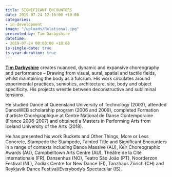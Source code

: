 ```yaml
---
title: SIGNIFICANT ENCOUNTERS
date: 2019-07-24 12:16:00 +10:00
categories:
- in-development
image: "/uploads/Relational.jpg"
presented-by: Tim Darbyshire
datetime:
- 2019-07-24 00:00:00 +10:00
is-single-date: true
is-year-duration: true
---
```


[**Tim Darbyshire**](www.timdarbyshirestudio.com) creates nuanced, dynamic and expansive choreography and performance – 
Drawing from visual, aural, spatial and tactile fields, whilst maintaining the body as a fulcrum. His work circulates around experimental practices, semiotics, architecture, site, body and object specificity. His projects wrestle between deconstructive and subliminal tensions.

He studied Dance at Queensland University of Technology (2003), attended DanceWEB scholarship program (2006 and 2009), completed Formation d'artiste Chorégraphique at Centre National de Danse Contemporaine (France 2006-2007) and obtained a Masters in Performing Arts from Iceland University of the Arts (2018). 

He has presented his work Buckets and Other Things, More or Less Concrete, Stampede the Stampede, Tainted Title and Significant Encounters in a range of contexts including Dance Massive (AU), Keir Choreographic Awards (AU), Campbelltown Arts Centre (AU), Théâtre de la Cité internationale (FR), Dansenhus (NO), Teatro São João (PT), Noorderzon Festival (NL), Zodiak Centre for New Dance (FI), Tanzhaus Zürich (CH) and Reykjavik Dance Festival/Everybody’s Spectacular (IS).
